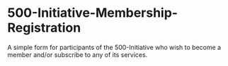 # 500-Initiative-Membership-Registration
A simple form for participants of the 500-Initiative who wish to become a member and/or subscribe to any of its services.
